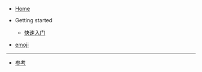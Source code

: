 <!-- 左侧目录 -->

- [Home](./)

- Getting started

  - [快速入门](quick-start.md)

- [emoji](emoji-list.md)

---

- [参考](reference-resources.md)